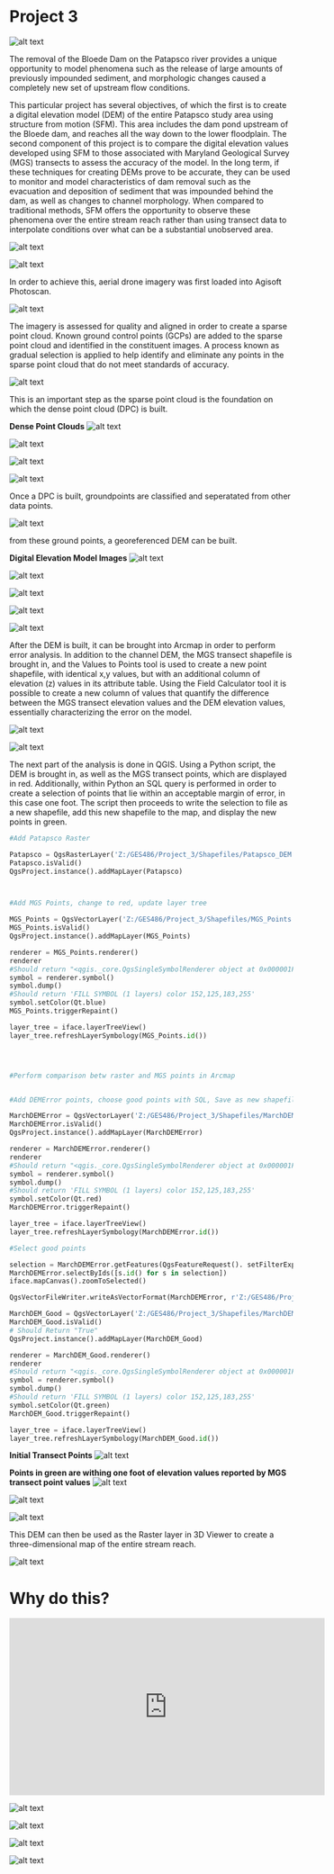 # __Project 3__

![alt text](https://philipwool.github.io/project3/Bloede_Pano.jpg)

The removal of the Bloede Dam on the Patapsco river provides a unique opportunity to model phenomena such as the release of large amounts of previously impounded sediment, and morphologic changes caused a completely new set of upstream flow conditions.

This particular project has several objectives, of which the first is to create a digital elevation model (DEM) of the entire Patapsco study area using structure from motion (SFM). This area includes the dam pond upstream of the Bloede dam, and reaches all the way down to the lower floodplain. The second component of this project is to compare the digital elevation values developed using SFM to those associated with Maryland Geological Survey (MGS) transects to assess the accuracy of the model. In the long term, if these techniques for creating DEMs prove to be accurate, they can be used to monitor and model characteristics of dam removal such as the evacuation and deposition of sediment that was impounded behind the dam, as well as changes to channel morphology. When compared to traditional methods, SFM offers the opportunity to observe these phenomena over the entire stream reach rather than using transect data to interpolate conditions over what can be a substantial unobserved area.

![alt text](https://philipwool.github.io/project3/Drone2.gif)

![alt text](https://philipwool.github.io/project3/Patapsco_3D.png)

In order to achieve this, aerial drone imagery was first loaded into Agisoft Photoscan. 

![alt text](https://philipwool.github.io/project3/Aligned.PNG)

The imagery is assessed for quality and aligned in order to create a sparse point cloud.  Known ground control points (GCPs) are added to the sparse point cloud and identified in the constituent images. A process known as gradual selection is applied to help identify and eliminate any points in the sparse point cloud that do not meet standards of accuracy.

![alt text](https://philipwool.github.io/project3/SPC.PNG)

This is an important step as the sparse point cloud is the foundation on which the dense point cloud (DPC) is built.

__Dense Point Clouds__
![alt text](https://philipwool.github.io/project3/DPC.PNG)

![alt text](https://philipwool.github.io/project3/DPCzoom.PNG)

![alt text](https://philipwool.github.io/project3/DPCzoom2.PNG)

![alt text](https://philipwool.github.io/project3/DPCzoom3.PNG)

Once a DPC is built, groundpoints are classified and seperatated from other data points.

![alt text](https://philipwool.github.io/project3/Groundpts.PNG)

from these ground points, a georeferenced DEM can be built.

__Digital Elevation Model Images__
![alt text](https://philipwool.github.io/project3/DEM.PNG)

![alt text](https://philipwool.github.io/project3/DEMzoom.PNG)

![alt text](https://philipwool.github.io/project3/DEMzoom2.PNG)

![alt text](https://philipwool.github.io/project3/Ortho.PNG)

![alt text](https://philipwool.github.io/project3/Orthozoom.PNG)

After the DEM is built, it can be brought into Arcmap in order to perform error analysis. In addition to the channel DEM, the MGS transect shapefile is brought in, and the Values to Points tool is used to create a new point shapefile, with identical x,y values, but with an additional column of elevation (z) values in its attribute table. Using the Field Calculator tool it is possible to create a new column of values that quantify the difference between the MGS transect elevation values and the DEM elevation values, essentially characterizing the error on the model.

![alt text](https://philipwool.github.io/project3/Channel_DEM_Complete.png)

![alt text](https://philipwool.github.io/project3/Values_to_Points.PNG)

The next part of the analysis is done in QGIS. Using a Python script, the DEM is brought in, as well as the MGS transect points, which are displayed in red. Additionally, within Python an SQL query is performed in order to create a selection of points that lie within an acceptable margin of error, in this case one foot. The script then proceeds to write the selection to file as a new shapefile, add this new shapefile to the map, and display the new points in green.

```python
#Add Patapsco Raster

Patapsco = QgsRasterLayer('Z:/GES486/Project_3/Shapefiles/Patapsco_DEM.tif', 'Patapsco')
Patapsco.isValid()
QgsProject.instance().addMapLayer(Patapsco)



#Add MGS Points, change to red, update layer tree

MGS_Points = QgsVectorLayer('Z:/GES486/Project_3/Shapefiles/MGS_Points.shp', 'MGS_Points')
MGS_Points.isValid()
QgsProject.instance().addMapLayer(MGS_Points)

renderer = MGS_Points.renderer()
renderer
#Should return "<qgis._core.QgsSingleSymbolRenderer object at 0x000001F6CBC06DC8>"
symbol = renderer.symbol()
symbol.dump()
#Should return 'FILL SYMBOL (1 layers) color 152,125,183,255'
symbol.setColor(Qt.blue)
MGS_Points.triggerRepaint()

layer_tree = iface.layerTreeView()
layer_tree.refreshLayerSymbology(MGS_Points.id())




#Perform comparison betw raster and MGS points in Arcmap


#Add DEMError points, choose good points with SQL, Save as new shapefile, Bring in as Green

MarchDEMError = QgsVectorLayer('Z:/GES486/Project_3/Shapefiles/MarchDEMError.shp', 'MarchDEMError')
MarchDEMError.isValid()
QgsProject.instance().addMapLayer(MarchDEMError)

renderer = MarchDEMError.renderer()
renderer
#Should return "<qgis._core.QgsSingleSymbolRenderer object at 0x000001F6CBC06DC8>"
symbol = renderer.symbol()
symbol.dump()
#Should return 'FILL SYMBOL (1 layers) color 152,125,183,255'
symbol.setColor(Qt.red)
MarchDEMError.triggerRepaint()

layer_tree = iface.layerTreeView()
layer_tree.refreshLayerSymbology(MarchDEMError.id())

#Select good points

selection = MarchDEMError.getFeatures(QgsFeatureRequest(). setFilterExpression(u'"DEMerror" >= -1 and "DEMerror" <= 1'))
MarchDEMError.selectByIds([s.id() for s in selection])
iface.mapCanvas().zoomToSelected()

QgsVectorFileWriter.writeAsVectorFormat(MarchDEMError, r'Z:/GES486/Project_3/Shapefiles/MarchDEM_Good.gpkg', 'utf-8', MarchDEMError.crs(),'GPKG', True)

MarchDEM_Good = QgsVectorLayer('Z:/GES486/Project_3/Shapefiles/MarchDEM_Good.gpkg', 'MarchDEM_Good')
MarchDEM_Good.isValid()
# Should Return "True"
QgsProject.instance().addMapLayer(MarchDEM_Good)

renderer = MarchDEM_Good.renderer()
renderer
#Should return "<qgis._core.QgsSingleSymbolRenderer object at 0x000001F6CBC06DC8>"
symbol = renderer.symbol()
symbol.dump()
#Should return 'FILL SYMBOL (1 layers) color 152,125,183,255'
symbol.setColor(Qt.green)
MarchDEM_Good.triggerRepaint()

layer_tree = iface.layerTreeView()
layer_tree.refreshLayerSymbology(MarchDEM_Good.id())
```
__Initial Transect Points__
![alt text](https://philipwool.github.io/project3/Transect_Exam.JPG)

__Points in green are withing one foot of elevation values reported by MGS transect point values__
![alt text](https://philipwool.github.io/project3/Transect_Eval.JPG)

![alt text](https://philipwool.github.io/project3/Transect_Eval.gif)

![alt text](https://philipwool.github.io/project3/Transect_Eval2.gif)

This DEM can then be used as the Raster layer in 3D Viewer to create a three-dimensional map of the entire stream reach.

![alt text](https://philipwool.github.io/project3/Channel_3D2.JPG)


# __Why do this?__


<iframe width="560" height="315" src="https://www.youtube.com/embed/nINVNlcLoeo" frameborder="0" allow="accelerometer; autoplay; encrypted-media; gyroscope; picture-in-picture" allowfullscreen></iframe>


![alt text](https://philipwool.github.io/project3/Bloede_Demo.jpg)

![alt text](https://philipwool.github.io/project3/Bloede_Demo2.jpg)

![alt text](https://philipwool.github.io/project3/Before_After.JPG)

![alt text](https://philipwool.github.io/project3/Elev_Diff.jpg)
